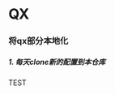 <!--
 * @Author: bgcode
 * @Date: 2024-08-05 09:40:07
 * @LastEditors: bgcode
 * @LastEditTime: 2024-08-08 08:13:54
 * @Description: 
 * @FilePath: /QX/README.md
-->
# QX
### 将qx部分本地化
##### 1. 每天clone新的配置到本仓库
TEST